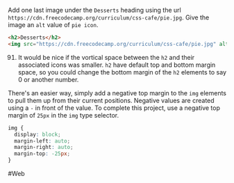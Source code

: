 Add one last image under the `Desserts` heading using the url `https://cdn.freecodecamp.org/curriculum/css-cafe/pie.jpg`. Give the image an `alt` value of `pie icon`.
```html
<h2>Desserts</h2>
<img src="https://cdn.freecodecamp.org/curriculum/css-cafe/pie.jpg" alt="pie icon">
```


91. It would be nice if the vortical space between the `h2` and their associated icons was smaller. `h2` have default top and bottom margin space, so you could change the bottom margin of the `h2` elements to say 0 or another number. 

There's an easier way, simply add a negative top margin to the `img` elements to pull them up from their current positions. Negative values are created using a `-` in front of the value. To complete this project, use a negative top margin of `25px` in the `img` type selector.

```css
img {
  display: block;
  margin-left: auto;
  margin-right: auto;
  margin-top: -25px;
}
```




#Web